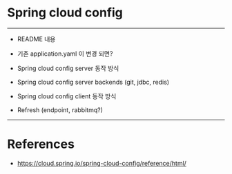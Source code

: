 # Spring cloud config  

--- 

- README 내용

- 기존 application.yaml 이 변경 되면?  
- Spring cloud config server 동작 방식
- Spring cloud config server backends (git, jdbc, redis)  
- Spring cloud config client 동작 방식
- Refresh (endpoint, rabbitmq?)    

---  

# References  

- https://cloud.spring.io/spring-cloud-config/reference/html/

